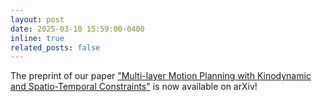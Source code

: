 ```yaml
---
layout: post
date: 2025-03-10 15:59:00-0400
inline: true
related_posts: false
---
```

The preprint of our paper ["Multi-layer Motion Planning with Kinodynamic and Spatio-Temporal Constraints"](https://arxiv.org/pdf/2503.07762) is now available on arXiv! 